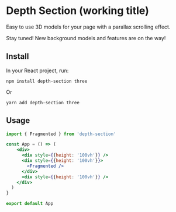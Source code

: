 # Depth Section (working title)

Easy to use 3D models for your page with a parallax scrolling effect.

Stay tuned! New background models and features are on the way!

## Install

In your React project, run:

```
npm install depth-section three
```

Or

```
yarn add depth-section three
```

## Usage

```jsx
import { Fragmented } from 'depth-section'

const App = () => (
    <div>
      <div style={{height: '100vh'}} />
      <div style={{height: '100vh'}}>
        <Fragmented />
      </div>
      <div style={{height: '100vh'}} />
    </div>
  )
}

export default App
```
